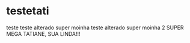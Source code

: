 # testetati
teste
teste alterado super moinha
teste alterado super moinha 2
SUPER MEGA TATIANE, SUA LINDA!!!
